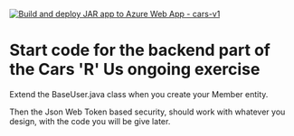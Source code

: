 [![Build and deploy JAR app to Azure Web App - cars-v1](https://github.com/RandomHat/Cars-r-us/actions/workflows/master_cars-v1.yml/badge.svg)](https://github.com/RandomHat/Cars-r-us/actions/workflows/master_cars-v1.yml)

# Start code for the backend part of the Cars 'R' Us ongoing exercise

Extend the BaseUser.java class when you create your Member entity. 

Then the Json Web Token based security, should work with whatever you design, with the code you will be give later.

